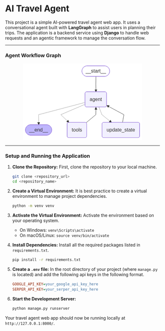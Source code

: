 # AI Travel Agent

This project is a simple AI-powered travel agent web app. It uses a conversational agent built with **LangGraph** to assist users in planning their trips. The application is a backend service using **Django** to handle web requests and an agentic framework to manage the conversation flow.


---

### Agent Workflow Graph

<p align="center">
  <img src="graph.png" alt="AI Travel Agent Graph">
</p>


---

### Setup and Running the Application

1.  **Clone the Repository:** First, clone the repository to your local machine.
    
    ```bash
    git clone <repository_url>
    cd <repository_name>
    ```

2.  **Create a Virtual Environment:** It is best practice to create a virtual environment to manage project dependencies.

    ```bash
    python -m venv venv
    ```

3.  **Activate the Virtual Environment:** Activate the environment based on your operating system.

    * On Windows: `venv\Scripts\activate`
    * On macOS/Linux: `source venv/bin/activate`

4.  **Install Dependencies:** Install all the required packages listed in `requirements.txt`.

    ```bash
    pip install -r requirements.txt
    ```

5.  **Create a `.env` file:** In the root directory of your project (where `manage.py` is located) and add the following api keys in the following format.

    ```ini
    GOOGLE_API_KEY=your_google_api_key_here
    SERPER_API_KEY=your_serper_api_key_here
    ```

6.  **Start the Development Server:** 

    ```bash
    python manage.py runserver
    ```

Your travel agent web app should now be running locally at `http://127.0.0.1:8000/`.